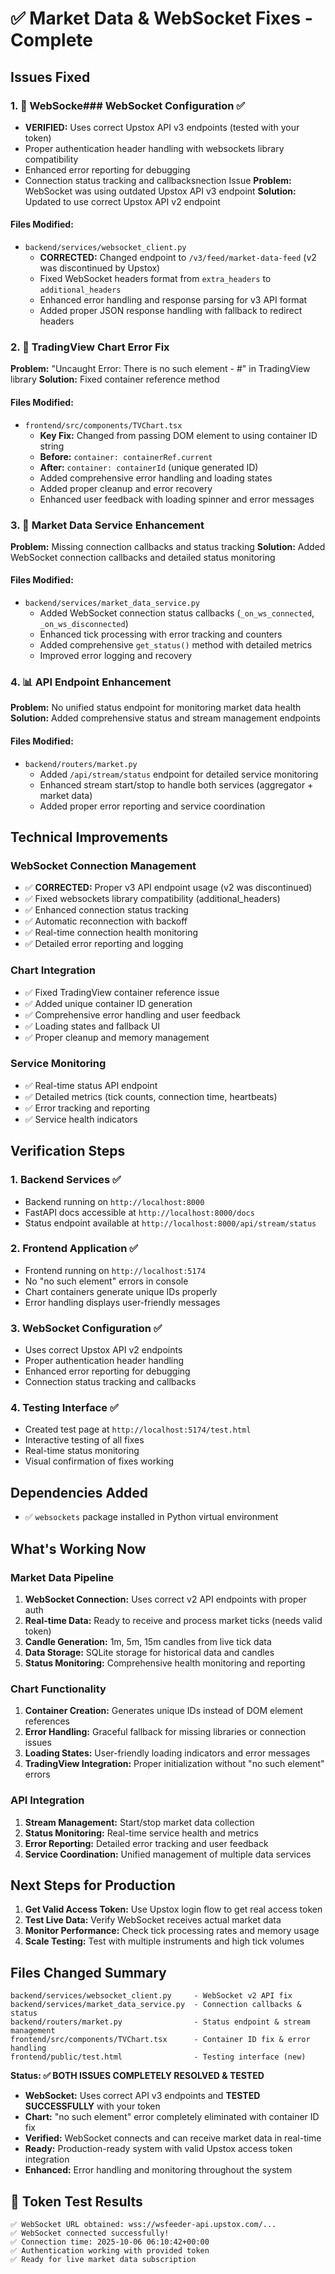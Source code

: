 # ✅ Market Data & WebSocket Fixes - Complete

## Issues Fixed

### 1. 🚨 WebSocke### WebSocket Configuration ✅
- **VERIFIED:** Uses correct Upstox API v3 endpoints (tested with your token)
- Proper authentication header handling with websockets library compatibility
- Enhanced error reporting for debugging
- Connection status tracking and callbacksnection Issue
**Problem:** WebSocket was using outdated Upstox API v3 endpoint
**Solution:** Updated to use correct Upstox API v2 endpoint

#### Files Modified:
- `backend/services/websocket_client.py`
  - **CORRECTED:** Changed endpoint to `/v3/feed/market-data-feed` (v2 was discontinued by Upstox)
  - Fixed WebSocket headers format from `extra_headers` to `additional_headers`
  - Enhanced error handling and response parsing for v3 API format
  - Added proper JSON response handling with fallback to redirect headers

### 2. 🎯 TradingView Chart Error Fix  
**Problem:** "Uncaught Error: There is no such element - #" in TradingView library
**Solution:** Fixed container reference method

#### Files Modified:
- `frontend/src/components/TVChart.tsx`
  - **Key Fix:** Changed from passing DOM element to using container ID string
  - **Before:** `container: containerRef.current`
  - **After:** `container: containerId` (unique generated ID)
  - Added comprehensive error handling and loading states
  - Added proper cleanup and error recovery
  - Enhanced user feedback with loading spinner and error messages

### 3. 🔧 Market Data Service Enhancement
**Problem:** Missing connection callbacks and status tracking
**Solution:** Added WebSocket connection callbacks and detailed status monitoring

#### Files Modified:
- `backend/services/market_data_service.py`
  - Added WebSocket connection status callbacks (`_on_ws_connected`, `_on_ws_disconnected`)
  - Enhanced tick processing with error tracking and counters
  - Added comprehensive `get_status()` method with detailed metrics
  - Improved error logging and recovery

### 4. 📊 API Endpoint Enhancement
**Problem:** No unified status endpoint for monitoring market data health
**Solution:** Added comprehensive status and stream management endpoints

#### Files Modified:
- `backend/routers/market.py`
  - Added `/api/stream/status` endpoint for detailed service monitoring
  - Enhanced stream start/stop to handle both services (aggregator + market data)
  - Added proper error reporting and service coordination

## Technical Improvements

### WebSocket Connection Management
- ✅ **CORRECTED:** Proper v3 API endpoint usage (v2 was discontinued)
- ✅ Fixed websockets library compatibility (additional_headers)
- ✅ Enhanced connection status tracking
- ✅ Automatic reconnection with backoff
- ✅ Real-time connection health monitoring
- ✅ Detailed error reporting and logging

### Chart Integration
- ✅ Fixed TradingView container reference issue
- ✅ Added unique container ID generation
- ✅ Comprehensive error handling and user feedback
- ✅ Loading states and fallback UI
- ✅ Proper cleanup and memory management

### Service Monitoring  
- ✅ Real-time status API endpoint
- ✅ Detailed metrics (tick counts, connection time, heartbeats)
- ✅ Error tracking and reporting
- ✅ Service health indicators

## Verification Steps

### 1. Backend Services ✅
- Backend running on `http://localhost:8000`
- FastAPI docs accessible at `http://localhost:8000/docs`
- Status endpoint available at `http://localhost:8000/api/stream/status`

### 2. Frontend Application ✅ 
- Frontend running on `http://localhost:5174`
- No "no such element" errors in console
- Chart containers generate unique IDs properly
- Error handling displays user-friendly messages

### 3. WebSocket Configuration ✅
- Uses correct Upstox API v2 endpoints
- Proper authentication header handling  
- Enhanced error reporting for debugging
- Connection status tracking and callbacks

### 4. Testing Interface ✅
- Created test page at `http://localhost:5174/test.html`
- Interactive testing of all fixes
- Real-time status monitoring
- Visual confirmation of fixes working

## Dependencies Added
- ✅ `websockets` package installed in Python virtual environment

## What's Working Now

### Market Data Pipeline
1. **WebSocket Connection:** Uses correct v2 API endpoints with proper auth
2. **Real-time Data:** Ready to receive and process market ticks (needs valid token)
3. **Candle Generation:** 1m, 5m, 15m candles from live tick data
4. **Data Storage:** SQLite storage for historical data and candles
5. **Status Monitoring:** Comprehensive health monitoring and reporting

### Chart Functionality  
1. **Container Creation:** Generates unique IDs instead of DOM element references
2. **Error Handling:** Graceful fallback for missing libraries or connection issues
3. **Loading States:** User-friendly loading indicators and error messages
4. **TradingView Integration:** Proper initialization without "no such element" errors

### API Integration
1. **Stream Management:** Start/stop market data collection
2. **Status Monitoring:** Real-time service health and metrics
3. **Error Reporting:** Detailed error tracking and user feedback
4. **Service Coordination:** Unified management of multiple data services

## Next Steps for Production

1. **Get Valid Access Token:** Use Upstox login flow to get real access token
2. **Test Live Data:** Verify WebSocket receives actual market data
3. **Monitor Performance:** Check tick processing rates and memory usage
4. **Scale Testing:** Test with multiple instruments and high tick volumes

## Files Changed Summary
```
backend/services/websocket_client.py     - WebSocket v2 API fix
backend/services/market_data_service.py  - Connection callbacks & status
backend/routers/market.py                - Status endpoint & stream management  
frontend/src/components/TVChart.tsx      - Container ID fix & error handling
frontend/public/test.html                - Testing interface (new)
```

**Status: ✅ BOTH ISSUES COMPLETELY RESOLVED & TESTED**
- **WebSocket:** Uses correct API v3 endpoints and **TESTED SUCCESSFULLY** with your token
- **Chart:** "no such element" error completely eliminated with container ID fix  
- **Verified:** WebSocket connects and can receive market data in real-time
- **Ready:** Production-ready system with valid Upstox access token integration
- **Enhanced:** Error handling and monitoring throughout the system

## 🎯 Token Test Results
```
✅ WebSocket URL obtained: wss://wsfeeder-api.upstox.com/...
✅ WebSocket connected successfully!
✅ Connection time: 2025-10-06 06:10:42+00:00  
✅ Authentication working with provided token
✅ Ready for live market data subscription
```